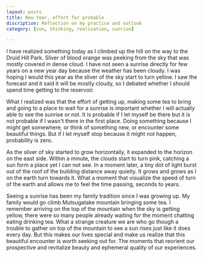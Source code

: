```yaml
---
layout: posts
title: New Year, effort for probable
discription: Reflection on my practice and outlook 
category: [sun, thinking, realization, sunrise]

---
```



I have realized something today as I climbed up the hill on the way to the Druid Hill Park. Sliver of blood orange was peeking from the sky that was mostly covered in dense cloud. I have not seen a sunrise directly for few years on a new year day because the weather has been cloudy. I was hoping I would this year as the sliver of the sky start to turn yellow. I saw the forecast and it said it will be mostly cloudy, so I debated whether I should spend time getting to the reservoir. 


What I realized was that the effort of getting up, making some tea to bring and going to a place to wait for a sunrise is important whether I will actually able to see the sunrise or not. It is probable if I let myself be there but it is not probable if I wasn't there in the first place. Doing something because I might get somewhere, or think of something new, or encounter some beautiful things. But if I let myself stop because it might not happen, probability is zero. 


As the sliver of sky started to grow horizontally, it expanded to the horizon on the east side. Within a minute, the clouds start to turn pink, catching a sun form a place yet I can not see. In a moment later, a tiny dot of light burst out of the roof of the building distance away quietly. It grows and grows as I on the earth turn towards it. What a moment that visualize the speed of turn of the earth and allows me to feel the time passing, seconds to years. 


Seeing a sunrise has been my family tradition since I was growing up. My family would go climb Mutsugatake mountain bringing some tea. I remember arriving on the top of the mountain when the sky is getting yellow, there were so many people already waiting for the moment chatting eating drinking tea. What a strange creature we are who go though a trouble to gather on top of the mountain to see a sun rises just like it does every day. But this makes our lives special and make us realize that this beautiful encounter is worth seeking out for. The moments that reorient our prospective and revitalize beauty and ephemeral quality of our experiences. 
